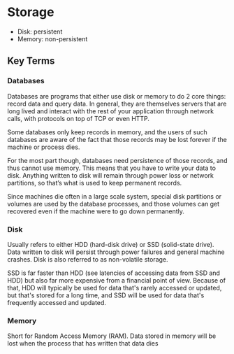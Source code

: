 # Storage
  - Disk: persistent
  - Memory: non-persistent 
 
## Key Terms

### Databases
Databases are programs that either use disk or memory to do 2 core things: record data and query data. In
general, they are themselves servers that are long lived and interact with the rest of your application through
network calls, with protocols on top of TCP or even HTTP.

Some databases only keep records in memory, and the users of such databases are aware of the fact that
those records may be lost forever if the machine or process dies.

For the most part though, databases need persistence of those records, and thus cannot use memory. This
means that you have to write your data to disk. Anything written to disk will remain through power loss or
network partitions, so that’s what is used to keep permanent records.

Since machines die often in a large scale system, special disk partitions or volumes are used by the database
processes, and those volumes can get recovered even if the machine were to go down permanently.

### Disk
Usually refers to either HDD (hard-disk drive) or SSD (solid-state drive). Data written to disk will persist
through power failures and general machine crashes. Disk is also referred to as non-volatile storage.

SSD is far faster than HDD (see latencies of accessing data from SSD and HDD) but also far more expensive
from a financial point of view. Because of that, HDD will typically be used for data that's rarely accessed or
updated, but that's stored for a long time, and SSD will be used for data that's frequently accessed and
updated.

### Memory
Short for Random Access Memory (RAM). Data stored in memory will be lost when the process that has
written that data dies
